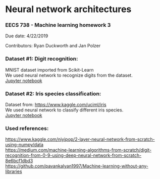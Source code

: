 # Neural network architectures

### EECS 738 - Machine learning homework 3    
Due date: 4/22/2019    

Contributors: Ryan Duckworth and Jan Polzer  

### Dataset #1: Digit recognition: 
MNIST dataset imported from Scikit-Learn  
We used neural network to recognize digits from the dataset.  
[Jupyter notebook](https://github.com/jancpp/machine_learning_hw3/blob/master/ML%20-%20Digit%20recognition.ipynb)

### Dataset #2: Iris species classification: 
Dataset from: https://www.kaggle.com/uciml/iris  
We used neural network to classify different iris species.  
[Jupyter notebook](https://github.com/jancpp/machine_learning_hw3/blob/master/ML%20-%20Iris.ipynb)

### Used references:  
https://www.kaggle.com/niyipop/2-layer-neural-network-from-scratch-using-numpy/data  
https://medium.com/machine-learning-algorithms-from-scratch/digit-recognition-from-0-9-using-deep-neural-network-from-scratch-8e6bcf1dbd3   
https://github.com/pavankalyan1997/Machine-learning-without-any-libraries  
